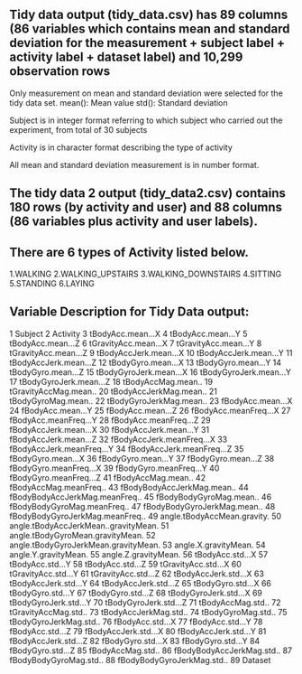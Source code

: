 ## Tidy data output (tidy_data.csv) has 89 columns (86 variables which contains mean and standard deviation for the measurement + subject label + activity label + dataset label) and 10,299 observation rows

Only measurement on mean and standard deviation were selected for the tidy data set.
mean(): Mean value
std(): Standard deviation

Subject is in integer format referring to which subject who carried out the experiment, from total of 30 subjects

Activity is in character format describing the type of activity

All mean and standard deviation measurement is in number format.

## The tidy data 2 output (tidy_data2.csv) contains 180 rows (by activity and user) and 88 columns (86 variables plus activity and user labels).

## There are 6 types of Activity listed below.
1.WALKING
2.WALKING_UPSTAIRS
3.WALKING_DOWNSTAIRS
4.SITTING
5.STANDING
6.LAYING

## Variable Description for Tidy Data output: 
1	Subject
2	Activity
3	tBodyAcc.mean...X
4	tBodyAcc.mean...Y
5	tBodyAcc.mean...Z
6	tGravityAcc.mean...X
7	tGravityAcc.mean...Y
8	tGravityAcc.mean...Z
9	tBodyAccJerk.mean...X
10	tBodyAccJerk.mean...Y
11	tBodyAccJerk.mean...Z
12	tBodyGyro.mean...X
13	tBodyGyro.mean...Y
14	tBodyGyro.mean...Z
15	tBodyGyroJerk.mean...X
16	tBodyGyroJerk.mean...Y
17	tBodyGyroJerk.mean...Z
18	tBodyAccMag.mean..
19	tGravityAccMag.mean..
20	tBodyAccJerkMag.mean..
21	tBodyGyroMag.mean..
22	tBodyGyroJerkMag.mean..
23	fBodyAcc.mean...X
24	fBodyAcc.mean...Y
25	fBodyAcc.mean...Z
26	fBodyAcc.meanFreq...X
27	fBodyAcc.meanFreq...Y
28	fBodyAcc.meanFreq...Z
29	fBodyAccJerk.mean...X
30	fBodyAccJerk.mean...Y
31	fBodyAccJerk.mean...Z
32	fBodyAccJerk.meanFreq...X
33	fBodyAccJerk.meanFreq...Y
34	fBodyAccJerk.meanFreq...Z
35	fBodyGyro.mean...X
36	fBodyGyro.mean...Y
37	fBodyGyro.mean...Z
38	fBodyGyro.meanFreq...X
39	fBodyGyro.meanFreq...Y
40	fBodyGyro.meanFreq...Z
41	fBodyAccMag.mean..
42	fBodyAccMag.meanFreq..
43	fBodyBodyAccJerkMag.mean..
44	fBodyBodyAccJerkMag.meanFreq..
45	fBodyBodyGyroMag.mean..
46	fBodyBodyGyroMag.meanFreq..
47	fBodyBodyGyroJerkMag.mean..
48	fBodyBodyGyroJerkMag.meanFreq..
49	angle.tBodyAccMean.gravity.
50	angle.tBodyAccJerkMean..gravityMean.
51	angle.tBodyGyroMean.gravityMean.
52	angle.tBodyGyroJerkMean.gravityMean.
53	angle.X.gravityMean.
54	angle.Y.gravityMean.
55	angle.Z.gravityMean.
56	tBodyAcc.std...X
57	tBodyAcc.std...Y
58	tBodyAcc.std...Z
59	tGravityAcc.std...X
60	tGravityAcc.std...Y
61	tGravityAcc.std...Z
62	tBodyAccJerk.std...X
63	tBodyAccJerk.std...Y
64	tBodyAccJerk.std...Z
65	tBodyGyro.std...X
66	tBodyGyro.std...Y
67	tBodyGyro.std...Z
68	tBodyGyroJerk.std...X
69	tBodyGyroJerk.std...Y
70	tBodyGyroJerk.std...Z
71	tBodyAccMag.std..
72	tGravityAccMag.std..
73	tBodyAccJerkMag.std..
74	tBodyGyroMag.std..
75	tBodyGyroJerkMag.std..
76	fBodyAcc.std...X
77	fBodyAcc.std...Y
78	fBodyAcc.std...Z
79	fBodyAccJerk.std...X
80	fBodyAccJerk.std...Y
81	fBodyAccJerk.std...Z
82	fBodyGyro.std...X
83	fBodyGyro.std...Y
84	fBodyGyro.std...Z
85	fBodyAccMag.std..
86	fBodyBodyAccJerkMag.std..
87	fBodyBodyGyroMag.std..
88	fBodyBodyGyroJerkMag.std..
89	Dataset
